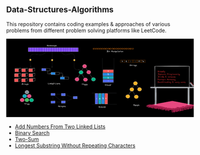 <!DOCTYPE html>
<html>
<head>
<meta name="viewport" content="width=device-width, initial-scale=1">
<meta name="viewport" content="width=device-width, initial-scale=1, maximum-scale=1, user-scalable=no">
<link href="https://cdn.jsdelivr.net/npm/bootstrap@5.0.2/dist/css/bootstrap.min.css" rel="stylesheet" integrity="sha384-EVSTQN3/azprG1Anm3QDgpJLIm9Nao0Yz1ztcQTwFspd3yD65VohhpuuCOmLASjC" crossorigin="anonymous">
</head>
<body>
<h2>Data-Structures-Algorithms</h2>
<p>This repository contains coding examples & approaches of various problems from different problem solving platforms like LeetCode.</p>
<div class="container-fluid">
  <div class="row">
    <img src="https://raw.githubusercontent.com/VikramPaul007/Data-Structures-Algorithms/main/Images/Data-Structures-Algorithms.webp" />
  </div>
  <ul>
    <li><a target="_blank" class="link-info" href="https://leetcode.com/problems/add-two-numbers/">Add Numbers From Two Linked Lists</a></li>
    <li><a target="_blank" class="link-info" href="https://leetcode.com/problems/binary-search/">Binary Search</a></li>
    <li><a target="_blank" class="link-info" href="https://leetcode.com/problems/two-sum/">Two-Sum</a></li>
    <li><a target="_blank" class="link-info" href="https://leetcode.com/problems/longest-substring-without-repeating-characters/">Longest Substring Without Repeating Characters</a></li>
  </ul>
</div>

</body>
</html>

